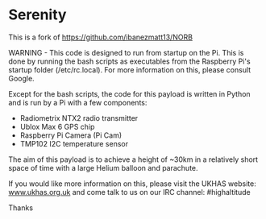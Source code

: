 Serenity
====

This is a fork of https://github.com/ibanezmatt13/NORB

WARNING - This code is designed to run from startup on the Pi. This is done by running the bash scripts as executables
from the Raspberry Pi's startup folder (/etc/rc.local). For more information on this, please consult Google.


Except for the bash scripts, the code for this payload is written in Python and is run by a Pi with a few components:

- Radiometrix NTX2 radio transmitter
- Ublox Max 6 GPS chip
- Raspberry Pi Camera (Pi Cam)
- TMP102 I2C temperature sensor

The aim of this payload is to achieve a height of ~30km in a relatively short space of time with a large Helium balloon
and parachute. 

If you would like more information on this, please visit the UKHAS website: www.ukhas.org.uk 
and come talk to us on our IRC channel: #highaltitude

Thanks
